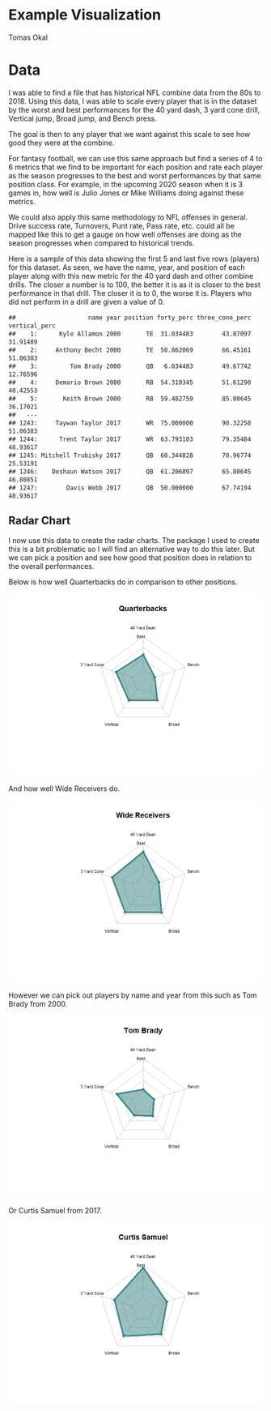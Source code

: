 Example Visualization
================
Tomas Okal

# Data

I was able to find a file that has historical NFL combine data from the
80s to 2018. Using this data, I was able to scale every player that is
in the dataset by the worst and best performances for the 40 yard dash,
3 yard cone drill, Vertical jump, Broad jump, and Bench press.

The goal is then to any player that we want against this scale to see
how good they were at the combine.

For fantasy football, we can use this same approach but find a series of
4 to 6 metrics that we find to be important for each position and rate
each player as the season progresses to the best and worst performances
by that same position class. For example, in the upcoming 2020 season
when it is 3 games in, how well is Julio Jones or Mike Williams doing
against these metrics.

We could also apply this same methodology to NFL offenses in general.
Drive success rate, Turnovers, Punt rate, Pass rate, etc. could all be
mapped like this to get a gauge on how well offenses are doing as the
season progresses when compared to historical trends.

Here is a sample of this data showing the first 5 and last five rows
(players) for this dataset. As seen, we have the name, year, and
position of each player along with this new metric for the 40 yard dash
and other combine drills. The closer a number is to 100, the better it
is as it is closer to the best performance in that drill. The closer it
is to 0, the worse it is. Players who did not perform in a drill are
given a value of 0.

    ##                    name year position forty_perc three_cone_perc vertical_perc
    ##    1:      Kyle Allamon 2000       TE  31.034483        43.87097      31.91489
    ##    2:     Anthony Becht 2000       TE  50.862069        66.45161      51.06383
    ##    3:         Tom Brady 2000       QB   6.034483        49.67742      12.76596
    ##    4:     Demario Brown 2000       RB  54.310345        51.61290      40.42553
    ##    5:       Keith Brown 2000       RB  59.482759        85.80645      36.17021
    ##   ---                                                                         
    ## 1243:     Taywan Taylor 2017       WR  75.000000        90.32258      51.06383
    ## 1244:      Trent Taylor 2017       WR  63.793103        79.35484      48.93617
    ## 1245: Mitchell Trubisky 2017       QB  60.344828        70.96774      25.53191
    ## 1246:    Deshaun Watson 2017       QB  61.206897        65.80645      46.80851
    ## 1247:        Davis Webb 2017       QB  50.000000        67.74194      48.93617

## Radar Chart

I now use this data to create the radar charts. The package I used to
create this is a bit problematic so I will find an alternative way to do
this later. But we can pick a position and see how good that position
does in relation to the overall performances.

Below is how well Quarterbacks do in comparison to other positions.

![](Examples_files/figure-gfm/unnamed-chunk-5-1.png)<!-- -->

And how well Wide Receivers do.

![](Examples_files/figure-gfm/unnamed-chunk-7-1.png)<!-- -->

However we can pick out players by name and year from this such as Tom
Brady from 2000.

![](Examples_files/figure-gfm/unnamed-chunk-10-1.png)<!-- -->

Or Curtis Samuel from 2017.

![](Examples_files/figure-gfm/unnamed-chunk-12-1.png)<!-- -->
